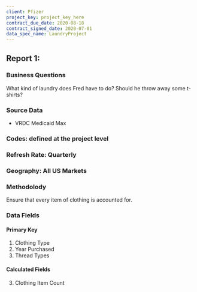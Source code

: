 ```yaml
---
client: Pfizer
project_key: project_key_here
contract_due_date: 2020-08-18
contract_signed_date: 2020-07-01
data_spec_name: LaundryProject
---
```


## Report 1: 
### Business Questions
What kind of laundry does Fred have to do? Should he throw away some t-shirts?

### Source Data
* VRDC Medicaid Max

### Codes: defined at the project level
### Refresh Rate: Quarterly
### Geography: All US Markets
### Methodolody
Ensure that every item of clothing is accounted for.

### Data Fields
#### Primary Key
1. Clothing Type
2. Year Purchased
3. Thread Types 
  
#### Calculated Fields
3. Clothing Item Count

